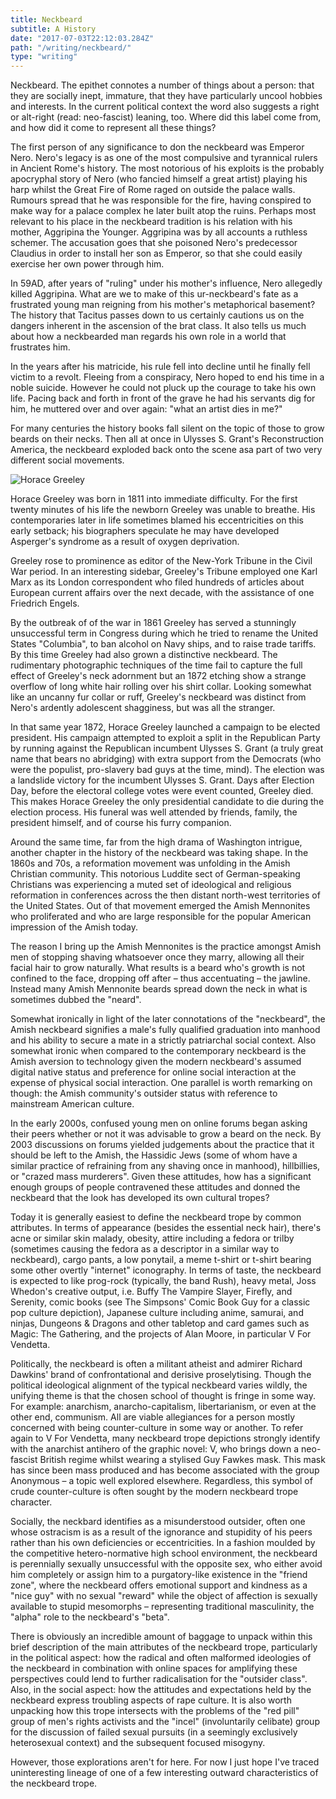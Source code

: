 ```yaml
---
title: Neckbeard
subtitle: A History
date: "2017-07-03T22:12:03.284Z"
path: "/writing/neckbeard/"
type: "writing"
---
```


Neckbeard. The epithet connotes a number of things about a person: that they are socially inept, immature, that they have particularly uncool hobbies and interests. In the current political context the word also suggests a right or alt-right (read: neo-fascist) leaning, too. Where did this label come from, and how did it come to represent all these things?

The first person of any significance to don the neckbeard was Emperor Nero. Nero's legacy is as one of the most compulsive and tyrannical rulers in Ancient Rome's history. The most notorious of his exploits is the probably apocryphal story of Nero (who fancied himself a great artist) playing his harp whilst the Great Fire of Rome raged on outside the palace walls. Rumours spread that he was responsible for the fire, having conspired to make way for a palace complex he later built atop the ruins. Perhaps most relevant to his place in the neckbeard tradition is his relation with his mother, Aggripina the Younger. Aggripina was by all accounts a ruthless schemer. The accusation goes that she poisoned Nero's predecessor Claudius in order to install her son as Emperor, so that she could easily exercise her own power through him.

In 59AD, after years of "ruling" under his mother's influence, Nero allegedly killed Aggripina. What are we to make of this ur-neckbeard's fate as a frustrated young man reigning from his mother's metaphorical basement? The history that Tacitus passes down to us certainly cautions us on the dangers inherent in the ascension of the brat class. It also tells us much about how a neckbearded man regards his own role in a world that frustrates him.

In the years after his matricide, his rule fell into decline until he finally fell victim to a revolt. Fleeing from a conspiracy, Nero hoped to end his time in a noble suicide. However he could not pluck up the courage to take his own life. Pacing back and forth in front of the grave he had his servants dig for him, he muttered over and over again: "what an artist dies in me?"

For many centuries the history books fall silent on the topic of those to grow beards on their necks. Then all at once in Ulysses S. Grant's Reconstruction America, the neckbeard exploded back onto the scene asa part of two very different social movements.

![Horace Greeley]()

Horace Greeley was born in 1811 into immediate difficulty. For the first twenty minutes of his life the newborn Greeley was unable to breathe. His contemporaries later in life sometimes blamed his eccentricities on this early setback; his biographers speculate he may have developed Asperger's syndrome as a result of oxygen deprivation.

Greeley rose to prominence as editor of the New-York Tribune in the Civil War period. In an interesting sidebar, Greeley's Tribune employed one Karl Marx as its London correspondent who filed hundreds of articles about European current affairs over the next decade, with the assistance of one Friedrich Engels.

By the outbreak of of the war in 1861 Greeley has served a stunningly unsuccessful term in Congress during which he tried to rename the United States "Columbia", to ban alcohol on Navy ships, and to raise trade tariffs. By this time Greeley had also grown a distinctive neckbeard. The rudimentary photographic techniques of the time fail to capture the full effect of Greeley's neck adornment but an 1872 etching show a strange overflow of long white hair rolling over his shirt collar. Looking somewhat like an uncanny fur collar or ruff, Greeley's neckbeard was distinct from Nero's ardently adolescent shagginess, but was all the stranger.

In that same year 1872, Horace Greeley launched a campaign to be elected president. His campaign attempted to exploit a split in the Republican Party by running against the Republican incumbent Ulysses S. Grant (a truly great name that bears no abridging) with extra support from the Democrats (who were the populist, pro-slavery bad guys at the time, mind). The election was a landslide victory for the incumbent Ulysses S. Grant. Days after Election Day, before the electoral college votes were event counted, Greeley died. This makes Horace Greeley the only presidential candidate to die during the election process. His funeral was well attended by friends, family, the president himself, and of course his furry companion.

Around the same time, far from the high drama of Washington intrigue, another chapter in the history of the neckbeard was taking shape. In the 1860s and 70s, a reformation movement was unfolding in the Amish Christian community. This notorious Luddite sect of German-speaking Christians was experiencing a muted set of ideological and religious reformation in conferences across the then distant north-west territories of the United States. Out of that movement emerged the Amish Mennonites who proliferated and who are large responsible for the popular American impression of the Amish today.

The reason I bring up the Amish Mennonites is the practice amongst Amish men of stopping shaving whatsoever once they marry, allowing all their facial hair to grow naturally. What results is a beard who's growth is not confined to the face, dropping off after – thus accentuating – the jawline. Instead many Amish Mennonite beards spread down the neck in what is sometimes dubbed the "neard".

Somewhat ironically in light of the later connotations of the "neckbeard", the Amish neckbeard signifies a male's fully qualified graduation into manhood and his ability to secure a mate in a strictly patriarchal social context. Also somewhat ironic when compared to the contemporary neckbeard is the Amish aversion to technology given the modern neckbeard's assumed digital native status and preference for online social interaction at the expense of physical social interaction. One parallel is worth remarking on though: the Amish community's outsider status with reference to mainstream American culture.

In the early 2000s, confused young men on online forums began asking their peers whether or not it was advisable to grow a beard on the neck. By 2003 discussions on forums yielded judgements about the practice that it should be left to the Amish, the Hassidic Jews (some of whom have a similar practice of refraining from any shaving once in manhood), hillbillies, or "crazed mass murderers". Given these attitudes, how has a significant enough groups of people contravened these attitudes and donned the neckbeard that the look has developed its own cultural tropes?

Today it is generally easiest to define the neckbeard trope by common attributes. In terms of appearance (besides the essential neck hair), there's acne or similar skin malady, obesity, attire including a fedora or trilby (sometimes causing the fedora as a descriptor in a similar way to neckbeard), cargo pants, a low ponytail, a meme t-shirt or t-shirt bearing some other overtly "internet" iconography. In terms of taste, the neckbeard is expected to like prog-rock (typically, the band Rush), heavy metal, Joss Whedon's creative output, i.e. Buffy The Vampire Slayer, Firefly, and Serenity, comic books (see The Simpsons' Comic Book Guy for a classic pop culture depiction), Japanese culture including anime, samurai, and ninjas, Dungeons & Dragons and other tabletop and card games such as Magic: The Gathering, and the projects of Alan Moore, in particular V For Vendetta.

Politically, the neckbeard is often a militant atheist and admirer Richard Dawkins' brand of confrontational and derisive proselytising. Though the political ideological alignment of the typical neckbeard varies wildly, the unifying theme is that the chosen school of thought is fringe in some way. For example: anarchism, anarcho-capitalism, libertarianism, or even at the other end, communism. All are viable allegiances for a person mostly concerned with being counter-culture in some way or another. To refer again to V For Vendetta, many neckbeard trope depictions strongly identify with the anarchist antihero of the graphic novel: V, who brings down a neo-fascist British regime whilst wearing a stylised Guy Fawkes mask. This mask has since been mass produced and has become associated with the group Anonymous – a topic well explored elsewhere. Regardless, this symbol of crude counter-culture is often sought by the modern neckbeard trope character.

Socially, the neckbard identifies as a misunderstood outsider, often one whose ostracism is as a result of the ignorance and stupidity of his peers rather than his own deficiencies or eccentricities. In a fashion moulded by the competitive hetero-normative high school environment, the neckbeard is perennially sexually unsuccessful with the opposite sex, who either avoid him completely or assign him to a purgatory-like existence in the "friend zone", where the neckbeard offers emotional support and kindness as a "nice guy" with no sexual "reward" while the object of affection is sexually available to stupid mesomorphs – representing traditional masculinity, the "alpha" role to the neckbeard's "beta".

There is obviously an incredible amount of baggage to unpack within this brief description of the main attributes of the neckbeard trope, particularly in the political aspect: how the radical and often malformed ideologies of the neckbeard in combination with online spaces for amplifying these perspectives could lend to further radicalisation for the "outsider class". Also, in the social aspect: how the attitudes and expectations held by the neckbeard express troubling aspects of rape culture. It is also worth unpacking how this trope intersects with the problems of the "red pill" group of men's rights activists and the "incel" (involuntarily celibate) group for the discussion of failed sexual pursuits (in a seemingly exclusively heterosexual context) and the subsequent focused misogyny.

However, those explorations aren't for here. For now I just hope I've traced uninteresting lineage of one of a few interesting outward characteristics of the neckbeard trope.
